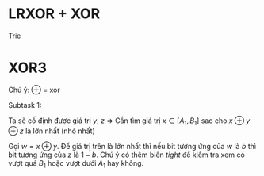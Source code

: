 # LRXOR + XOR
Trie

# XOR3
Chú ý: $\oplus$ = xor

Subtask 1:

Ta sẽ cố định được giá trị $y$, $z$ => Cần tìm giá trị $x \in [A_1, B_1]$ sao cho $x \oplus y \oplus z$ là lớn nhất (nhỏ nhất)

Gọi $w = x \oplus y$. Để giá trị trên là lớn nhất thì nếu bit tương ứng của $w$ là $b$ thì bit tương ứng của $z$ là $1 - b$. Chú ý có thêm biến $tight$ để kiểm tra xem có vượt quá $B_1$ hoặc vượt dưới $A_1$ hay không.
<!--stackedit_data:
eyJoaXN0b3J5IjpbLTE3NjEyODUxOTIsMTYzMDM0NzcxNCwxMz
k3OTcyODA0LDExOTUxMzQwMTEsMTkxNzcwMzE4MF19
-->